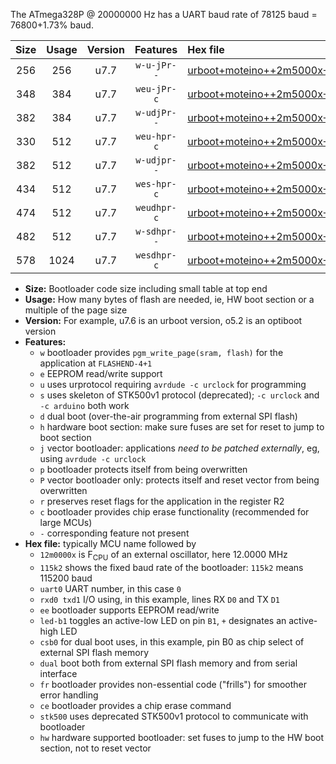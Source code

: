 The ATmega328P @ 20000000 Hz has a UART baud rate of 78125 baud = 76800+1.73% baud.

|Size|Usage|Version|Features|Hex file|
|:-:|:-:|:-:|:-:|:--|
|256|256|u7.7|`w-u-jPr--`|[urboot+moteino++2m5000x++++9k6_uart0_rxd0_txd1_led+b1_fr.hex](https://raw.githubusercontent.com/stefanrueger/urboot.hex/main/boards/moteino/external_oscillator/fcpu++2m5000_Hz/br++++9k6_bps/urboot+moteino++2m5000x++++9k6_uart0_rxd0_txd1_led+b1_fr.hex)|
|348|384|u7.7|`weu-jPr-c`|[urboot+moteino++2m5000x++++9k6_uart0_rxd0_txd1_ee_led+b1_fr_ce.hex](https://raw.githubusercontent.com/stefanrueger/urboot.hex/main/boards/moteino/external_oscillator/fcpu++2m5000_Hz/br++++9k6_bps/urboot+moteino++2m5000x++++9k6_uart0_rxd0_txd1_ee_led+b1_fr_ce.hex)|
|382|384|u7.7|`w-udjPr--`|[urboot+moteino++2m5000x++++9k6_uart0_rxd0_txd1_led+b1_csb0_dual.hex](https://raw.githubusercontent.com/stefanrueger/urboot.hex/main/boards/moteino/external_oscillator/fcpu++2m5000_Hz/br++++9k6_bps/urboot+moteino++2m5000x++++9k6_uart0_rxd0_txd1_led+b1_csb0_dual.hex)|
|330|512|u7.7|`weu-hpr-c`|[urboot+moteino++2m5000x++++9k6_uart0_rxd0_txd1_ee_led+b1_fr_ce_hw.hex](https://raw.githubusercontent.com/stefanrueger/urboot.hex/main/boards/moteino/external_oscillator/fcpu++2m5000_Hz/br++++9k6_bps/urboot+moteino++2m5000x++++9k6_uart0_rxd0_txd1_ee_led+b1_fr_ce_hw.hex)|
|382|512|u7.7|`w-udjpr--`|[urboot+moteino++2m5000x++++9k6_uart0_rxd0_txd1_led+b1_csb0_dual_fr.hex](https://raw.githubusercontent.com/stefanrueger/urboot.hex/main/boards/moteino/external_oscillator/fcpu++2m5000_Hz/br++++9k6_bps/urboot+moteino++2m5000x++++9k6_uart0_rxd0_txd1_led+b1_csb0_dual_fr.hex)|
|434|512|u7.7|`wes-hpr-c`|[urboot+moteino++2m5000x++++9k6_uart0_rxd0_txd1_ee_led+b1_fr_ce_stk500_hw.hex](https://raw.githubusercontent.com/stefanrueger/urboot.hex/main/boards/moteino/external_oscillator/fcpu++2m5000_Hz/br++++9k6_bps/urboot+moteino++2m5000x++++9k6_uart0_rxd0_txd1_ee_led+b1_fr_ce_stk500_hw.hex)|
|474|512|u7.7|`weudhpr-c`|[urboot+moteino++2m5000x++++9k6_uart0_rxd0_txd1_ee_led+b1_csb0_dual_fr_ce_hw.hex](https://raw.githubusercontent.com/stefanrueger/urboot.hex/main/boards/moteino/external_oscillator/fcpu++2m5000_Hz/br++++9k6_bps/urboot+moteino++2m5000x++++9k6_uart0_rxd0_txd1_ee_led+b1_csb0_dual_fr_ce_hw.hex)|
|482|512|u7.7|`w-sdhpr--`|[urboot+moteino++2m5000x++++9k6_uart0_rxd0_txd1_led+b1_csb0_dual_fr_stk500_hw.hex](https://raw.githubusercontent.com/stefanrueger/urboot.hex/main/boards/moteino/external_oscillator/fcpu++2m5000_Hz/br++++9k6_bps/urboot+moteino++2m5000x++++9k6_uart0_rxd0_txd1_led+b1_csb0_dual_fr_stk500_hw.hex)|
|578|1024|u7.7|`wesdhpr-c`|[urboot+moteino++2m5000x++++9k6_uart0_rxd0_txd1_ee_led+b1_csb0_dual_fr_ce_stk500_hw.hex](https://raw.githubusercontent.com/stefanrueger/urboot.hex/main/boards/moteino/external_oscillator/fcpu++2m5000_Hz/br++++9k6_bps/urboot+moteino++2m5000x++++9k6_uart0_rxd0_txd1_ee_led+b1_csb0_dual_fr_ce_stk500_hw.hex)|

- **Size:** Bootloader code size including small table at top end
- **Usage:** How many bytes of flash are needed, ie, HW boot section or a multiple of the page size
- **Version:** For example, u7.6 is an urboot version, o5.2 is an optiboot version
- **Features:**
  + `w` bootloader provides `pgm_write_page(sram, flash)` for the application at `FLASHEND-4+1`
  + `e` EEPROM read/write support
  + `u` uses urprotocol requiring `avrdude -c urclock` for programming
  + `s` uses skeleton of STK500v1 protocol (deprecated); `-c urclock` and `-c arduino` both work
  + `d` dual boot (over-the-air programming from external SPI flash)
  + `h` hardware boot section: make sure fuses are set for reset to jump to boot section
  + `j` vector bootloader: applications *need to be patched externally*, eg, using `avrdude -c urclock`
  + `p` bootloader protects itself from being overwritten
  + `P` vector bootloader only: protects itself and reset vector from being overwritten
  + `r` preserves reset flags for the application in the register R2
  + `c` bootloader provides chip erase functionality (recommended for large MCUs)
  + `-` corresponding feature not present
- **Hex file:** typically MCU name followed by
  + `12m0000x` is F<sub>CPU</sub> of an external oscillator, here 12.0000 MHz
  + `115k2` shows the fixed baud rate of the bootloader: `115k2` means 115200 baud
  + `uart0` UART number, in this case `0`
  + `rxd0 txd1` I/O using, in this example, lines RX `D0` and TX `D1`
  + `ee` bootloader supports EEPROM read/write
  + `led-b1` toggles an active-low LED on pin `B1`, `+` designates an active-high LED
  + `csb0` for dual boot uses, in this example, pin B0 as chip select of external SPI flash memory
  + `dual` boot both from external SPI flash memory and from serial interface
  + `fr` bootloader provides non-essential code ("frills") for smoother error handling
  + `ce` bootloader provides a chip erase command
  + `stk500` uses deprecated STK500v1 protocol to communicate with bootloader
  + `hw` hardware supported bootloader: set fuses to jump to the HW boot section, not to reset vector
